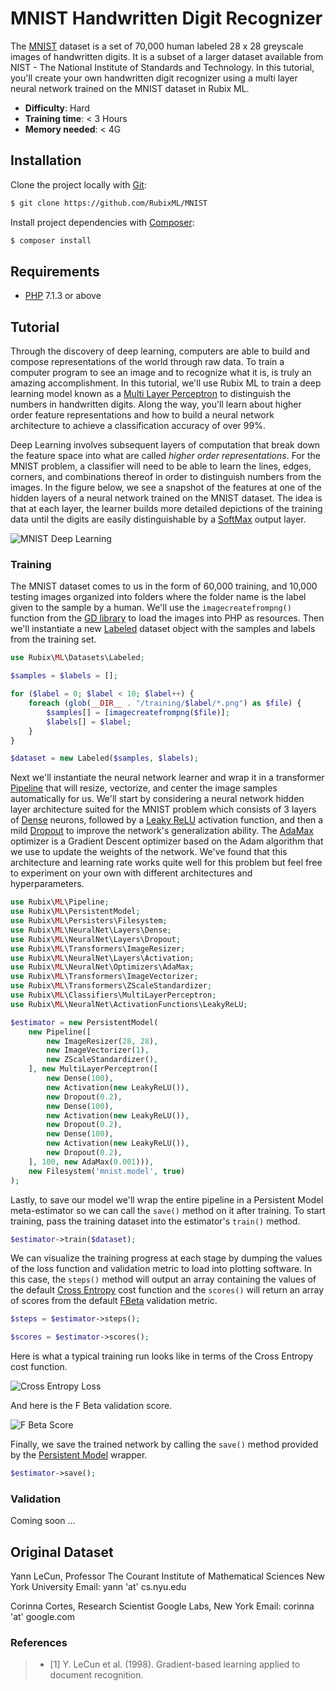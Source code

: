 # MNIST Handwritten Digit Recognizer
The [MNIST](https://en.wikipedia.org/wiki/MNIST_database) dataset is a set of 70,000 human labeled 28 x 28 greyscale images of handwritten digits. It is a subset of a larger dataset available from NIST - The National Institute of Standards and Technology. In this tutorial, you'll create your own handwritten digit recognizer using a multi layer neural network trained on the MNIST dataset in Rubix ML.

- **Difficulty**: Hard
- **Training time**: < 3 Hours
- **Memory needed**: < 4G

## Installation

Clone the project locally with [Git](https://git-scm.com/):
```sh
$ git clone https://github.com/RubixML/MNIST
```

Install project dependencies with [Composer](http://getcomposer.com):
```sh
$ composer install
```

## Requirements
- [PHP](https://php.net) 7.1.3 or above

## Tutorial
Through the discovery of deep learning, computers are able to build and compose representations of the world through raw data. To train a computer program to see an image and to recognize what it is, is truly an amazing accomplishment. In this tutorial, we'll use Rubix ML to train a deep learning model known as a [Multi Layer Perceptron](https://github.com/RubixML/RubixML#multi-layer-perceptron) to distinguish the numbers in handwritten digits. Along the way, you'll learn about higher order feature representations and how to build a neural network architecture to achieve a classification accuracy of over 99%.

Deep Learning involves subsequent layers of computation that break down the feature space into what are called *higher order representations*. For the MNIST problem, a classifier will need to be able to learn the lines, edges, corners, and combinations thereof in order to distinguish numbers from the images. In the figure below, we see a snapshot of the features at one of the hidden layers of a neural network trained on the MNIST dataset. The idea is that at each layer, the learner builds more detailed depictions of the training data until the digits are easily distinguishable by a [SoftMax](https://github.com/RubixML/RubixML#softmax) output layer.

![MNIST Deep Learning](https://github.com/RubixML/MNIST/blob/master/docs/images/mnist-deep-learning.png?raw=true)

### Training
The MNIST dataset comes to us in the form of 60,000 training, and 10,000 testing images organized into folders where the folder name is the label given to the sample by a human. We'll use the `imagecreatefrompng()` function from the [GD library](https://www.php.net/manual/en/book.image.php) to load the images into PHP as resources. Then we'll instantiate a new [Labeled](https://github.com/RubixML/RubixML#labeled) dataset object with the samples and labels from the training set.

```php
use Rubix\ML\Datasets\Labeled;

$samples = $labels = [];

for ($label = 0; $label < 10; $label++) {
    foreach (glob(__DIR__ . "/training/$label/*.png") as $file) {
        $samples[] = [imagecreatefrompng($file)];
        $labels[] = $label;
    }
}

$dataset = new Labeled($samples, $labels);
```

Next we'll instantiate the neural network learner and wrap it in a transformer [Pipeline](https://github.com/RubixML/RubixML#pipeline) that will resize, vectorize, and center the image samples automatically for us. We'll start by considering a neural network hidden layer architecture suited for the MNIST problem which consists of 3 layers of [Dense](https://github.com/RubixML/RubixML#dense) neurons, followed by a [Leaky ReLU](https://github.com/RubixML/RubixML#leaky-relu) activation function, and then a mild [Dropout](https://github.com/RubixML/RubixML#dropout) to improve the network's generalization ability. The [AdaMax](https://github.com/RubixML/RubixML#adamax) optimizer is a Gradient Descent optimizer based on the Adam algorithm that we use to update the weights of the network. We've found that this architecture and learning rate works quite well for this problem but feel free to experiment on your own with different architectures and hyperparameters.

```php
use Rubix\ML\Pipeline;
use Rubix\ML\PersistentModel;
use Rubix\ML\Persisters\Filesystem;
use Rubix\ML\NeuralNet\Layers\Dense;
use Rubix\ML\NeuralNet\Layers\Dropout;
use Rubix\ML\Transformers\ImageResizer;
use Rubix\ML\NeuralNet\Layers\Activation;
use Rubix\ML\NeuralNet\Optimizers\AdaMax;
use Rubix\ML\Transformers\ImageVectorizer;
use Rubix\ML\Transformers\ZScaleStandardizer;
use Rubix\ML\Classifiers\MultiLayerPerceptron;
use Rubix\ML\NeuralNet\ActivationFunctions\LeakyReLU;

$estimator = new PersistentModel(
    new Pipeline([
        new ImageResizer(28, 28),
        new ImageVectorizer(1),
        new ZScaleStandardizer(),
    ], new MultiLayerPerceptron([
        new Dense(100),
        new Activation(new LeakyReLU()),
        new Dropout(0.2),
        new Dense(100),
        new Activation(new LeakyReLU()),
        new Dropout(0.2),
        new Dense(100),
        new Activation(new LeakyReLU()),
        new Dropout(0.2),
    ], 100, new AdaMax(0.001))),
    new Filesystem('mnist.model', true)
);
```

Lastly, to save our model we'll wrap the entire pipeline in a Persistent Model meta-estimator so we can call the `save()` method on it after training. To start training, pass the training dataset into the estimator's `train()` method.

```php
$estimator->train($dataset);
```

We can visualize the training progress at each stage by dumping the values of the loss function and validation metric to load into plotting software. In this case, the `steps()` method will output an array containing the values of the default [Cross Entropy](https://github.com/RubixML/RubixML#cross-entropy) cost function and the `scores()` will return an array of scores from the default [FBeta](https://github.com/RubixML/RubixML#f-beta) validation metric.

```php
$steps = $estimator->steps();

$scores = $estimator->scores();
```

Here is what a typical training run looks like in terms of the Cross Entropy cost function.

![Cross Entropy Loss](https://raw.githubusercontent.com/RubixML/MNIST/master/docs/images/cross-entropy-loss.svg?sanitize=true)

And here is the F Beta validation score.

![F Beta Score](https://raw.githubusercontent.com/RubixML/MNIST/master/docs/images/f-beta-score.svg?sanitize=true)

Finally, we save the trained network by calling the `save()` method provided by the [Persistent Model](https://github.com/RubixML/RubixML#persistent-model) wrapper.

```php
$estimator->save();
```

### Validation

Coming soon ...

## Original Dataset
Yann LeCun, Professor
The Courant Institute of Mathematical Sciences
New York University
Email: yann 'at' cs.nyu.edu 

Corinna Cortes, Research Scientist
Google Labs, New York
Email: corinna 'at' google.com

### References
>- [1] Y. LeCun et al. (1998). Gradient-based learning applied to document recognition.